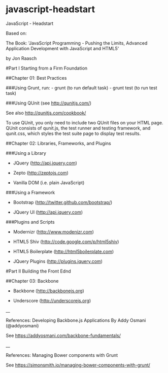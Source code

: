 # javascript-headstart
JavaScript - Headstart

Based on:

The Book: 'JavaScript Programming - Pushing the Limits, Advanced Application Development with JavaScript and HTML5'

by Jon Raasch

#Part I Starting from a Firm Foundation

##Chapter 01: Best Practices

###Using Grunt, run:
	- grunt (to run default task)
	- grunt test (to run test task)

###Using QUnit (see http://qunitjs.com/)

See also http://qunitjs.com/cookbook/

To use QUnit, you only need to include two QUnit files on your HTML page. QUnit consists of qunit.js, the test runner and testing framework, and qunit.css, which styles the test suite page to display test results.

##Chapter 02: Libraries, Frameworks, and Plugins

###Using a Library

- JQuery (http://api.jquery.com)

- Zepto (http://zeptojs.com)

- Vanilla DOM (i.e. plain JavaScript)

###Using a Framework

- Bootstrap (http://twitter.github.com/bootstrap/)

- JQuery UI (http://api.jquery.com)

###Plugins and Scripts

- Modernizr (http://www.modenizr.com)

- HTML5 Shiv (http://code.google.com/p/html5shiv)

- HTML5 Boilerplate (http://html5boilerplate.com)

- JQuery Plugins (http://plugins.jquery.com)

#Part II Building the Front Ednd

##Chapter 03: Backbone

- Backbone (http://backbonejs.org)

- Underscore (http://underscorejs.org)

__

References: Developing Backbone.js Applications
By Addy Osmani (@addyosmani)

See https://addyosmani.com/backbone-fundamentals/

__

References: Managing Bower components with Grunt

See https://simonsmith.io/managing-bower-components-with-grunt/